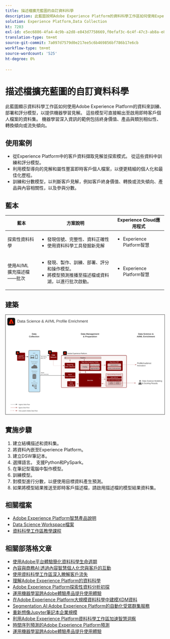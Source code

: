 ```yaml
---
title: 描述檔擴充藍圖的自訂資料科學
description: 此藍圖說明Adobe Experience Platform的資料科學工作區如何使用Experience Platform內的資料來訓練、部署及評分模型，以從資料中提供機器學習見解。
solution: Experience Platform,Data Collection
kt: 7203
exl-id: e5ec6886-4fa4-4c9b-a2d8-e843d7758669,f0efaf3c-6c4f-47c3-ab8a-e8e146dd071c
translation-type: tm+mt
source-git-commit: 7a097d7579d0e217ee5c6b469856bf786b17e6cb
workflow-type: tm+mt
source-wordcount: '525'
ht-degree: 0%

---
```


# 描述檔擴充藍圖的自訂資料科學

此藍圖顯示資料科學工作區如何使用Adobe Experience Platform的資料來訓練、部署和評分模型，以提供機器學習見解。 這些模型可直接輸出至啟用即時客戶個人檔案的資料集。 機器學習深入資訊的範例包括終身價值、產品與類別相似性、轉換傾向或流失傾向。

## 使用案例

* 從Experience Platform中的客戶資料擷取見解並探索模式。 從這些資料中訓練和評分模型。
* 利用模型導向的見解和屬性豐富即時客戶個人檔案，以便更精細的個人化和最佳化歷程。
* 訓練和分數模型，以判斷客戶見解，例如客戶終身價值、轉換或流失傾向、產品與內容相關性，以及參與分數。

## 藍本

| 藍本 | 方案說明 | Experience Cloud應用程式 |
|---|---|---|
| 探索性資料科學 | <ul><li>發現信號、完整性、資料正確性</li><li>使用資料科學工具發掘新見解</li></ul> | <ul><li>Experience Platform智慧</li></ul> |
| 使用AI/ML<br>擴充描述檔——批次 | <ul><li>發現、製作、訓練、部署、評分和操作模型。</li><li>將模型預測推播至描述檔或資料湖，以進行批次啟動。</li></ul> | <ul><li>Experience Platform智慧</li></ul> |

## 建築

<img src="assets/datascience.svg" alt="基於定制資料科學的輪廓富集藍圖參考體系結構" style="border:1px solid #4a4a4a" />

## 實施步驟

1. 建立結構描述和資料集。
1. 將資料內嵌至Experience Platform。
1. 建立DSW筆記本。
1. 選擇語言。 支援Python和PySpark。
1. 在筆記型電腦中製作模型。
1. 訓練模型。
1. 對模型進行分數，以便使用目標資料產生預測。
1. 如果將模型結果推送至即時客戶描述檔，請啟用描述檔的模型結果資料集。

## 相關檔案

* [Adobe Experience Platform智慧產品說明](https://helpx.adobe.com/legal/product-descriptions/adobe-experience-platform-intelligence---product-description.html)
* [Data Science Workspace檔案](https://experienceleague.adobe.com/docs/experience-platform/data-science-workspace/home.html?lang=en)
* [資料科學工作區教學課程](https://experienceleague.adobe.com/docs/platform-learn/tutorials/data-science-workspace/understanding-data-science-workspace.html)

## 相關部落格文章

* [使用Adobe平台體驗簡化資料科學生命週期](https://medium.com/adobetech/simplifying-the-data-science-lifecycle-with-adobe-platform-experience-8ea4f056d82f)
* [內容與商務AI:透過內容智慧個人化您與客戶的互動](https://medium.com/adobetech/content-and-commerce-ai-personalizing-your-interactions-with-customers-through-content-intelligence-dc182601deab)
* [使用資料科學工作區深入瞭解客戶流失](https://medium.com/adobetech/gaining-a-deeper-understanding-of-churn-using-data-science-workspace-18a2190e0cf3)
* [理解Adobe Experience Platform的資料科學](https://medium.com/adobetech/understanding-data-science-in-adobe-experience-platform-5bce5a17b42)
* [Adobe Experience Platform探索性資料分析初探](https://medium.com/adobetech/an-introductory-look-at-exploratory-data-analysis-on-adobe-experience-platform-1bfce7501d9a)
* [運用機器學習跨Adobe體驗產品提升使用體驗](https://medium.com/adobetech/cutting-across-adobe-experience-products-with-machine-learning-to-elevated-user-experience-7c85000510d1)
* [在Adobe Experience Platform大規模資料科學中建模XDM資料](https://medium.com/adobetech/modeling-xdm-data-for-data-science-at-scale-on-adobe-experience-platform-222bb2a6dbf7)
* [Segmentation.AI:Adobe Experience Platform的自動化受眾群集服務](https://medium.com/adobetech/segmentation-ai-automated-audience-clustering-as-a-service-in-adobe-experience-platform-261f4099462c)
* [重新想像Jupyter筆記本企業規模](https://medium.com/adobetech/reimagining-jupyter-notebooks-for-enterprise-scale-8bc6340d504a)
* [利用Adobe Experience Platform資料科學工作區加速智慧洞察](https://medium.com/adobetech/accelerate-intelligent-insights-with-adobe-experience-platform-data-science-workspace-89538bacbbea)
* [時間序列預測的Adobe Experience Platform預測](https://medium.com/adobetech/preview-of-time-series-forecasting-with-adobe-experience-platform-38a2fc778e89)
* [運用機器學習跨Adobe體驗產品提升使用體驗](https://medium.com/adobetech/cutting-across-adobe-experience-products-with-machine-learning-to-elevated-user-experience-7c85000510d1)
